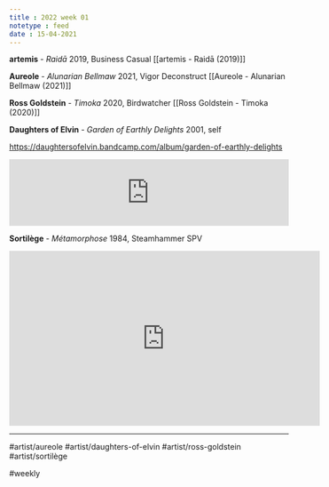 ```yaml
---
title : 2022 week 01
notetype : feed
date : 15-04-2021
---
```


**artemis** - *Raidā*
2019, Business Casual
[[artemis - Raidā (2019)]]

**Aureole** - *Alunarian Bellmaw*
2021, Vigor Deconstruct
[[Aureole - Alunarian Bellmaw (2021)]]

**Ross Goldstein** - *Timoka*
2020, Birdwatcher
[[Ross Goldstein - Timoka (2020)]]

**Daughters of Elvin** - *Garden of Earthly Delights*
2001, self

https://daughtersofelvin.bandcamp.com/album/garden-of-earthly-delights
<iframe style="border: 0; width: 100%; height: 120px;" src="https://bandcamp.com/EmbeddedPlayer/album=1952733963/size=large/bgcol=333333/linkcol=ffffff/tracklist=false/artwork=small/transparent=true/" seamless><a href="https://daughtersofelvin.bandcamp.com/album/garden-of-earthly-delights">Garden of Earthly Delights by Daughters of Elvin</a></iframe>

**Sortilège** - *Métamorphose*
1984, Steamhammer SPV
<iframe width="560" height="315" src="https://www.youtube.com/embed/CgbNMvOfHTE" title="YouTube video player" frameborder="0" allow="accelerometer; autoplay; clipboard-write; encrypted-media; gyroscope; picture-in-picture" allowfullscreen></iframe>


---
#artist/aureole #artist/daughters-of-elvin #artist/ross-goldstein  #artist/sortilège

#weekly
